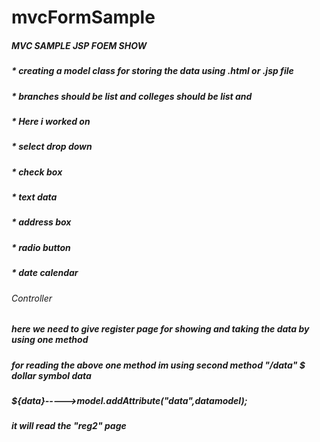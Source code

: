 
# mvcFormSample 
##### MVC SAMPLE JSP FOEM SHOW
##### 	 * creating a model class for storing the data using .html or .jsp file
##### 	 * branches should be list and colleges should be list and 
#####    * Here i worked on 
#####  	 * select drop down
#####    * check box
#####    * text data
##### 	 * address box
##### 	 * radio button
##### 	 * date calendar
###### Controller
#####     here we need to give register page for showing and taking the data by using one method
##### 	  for reading the above one method im using second method "/data" $ dollar symbol data
##### 	  ${data}----->model.addAttribute("data",datamodel);
##### 	 it will read the "reg2" page
